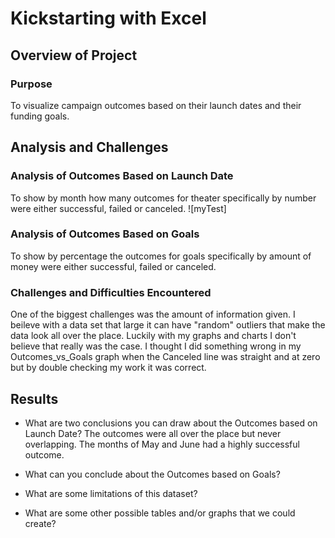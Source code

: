 
# Kickstarting with Excel

## Overview of Project

### Purpose
To visualize campaign outcomes based on their launch dates and their funding goals.
## Analysis and Challenges

### Analysis of Outcomes Based on Launch Date
To show by month how many outcomes for theater specifically by number were either successful, failed or canceled. 
![myTest]

### Analysis of Outcomes Based on Goals
To show by percentage the outcomes for goals specifically by amount of money were either successful, failed or canceled.

### Challenges and Difficulties Encountered
One of the biggest challenges was the amount of information given. I beileve with a data set that large it can have "random" outliers that make the data look all over the place. Luckily with my graphs and charts I don't believe that really was the case. I thought I did something wrong in my Outcomes_vs_Goals graph when the Canceled line was straight and at zero but by double checking my work it was correct. 

## Results

- What are two conclusions you can draw about the Outcomes based on Launch Date?
The outcomes were all over the place but never overlapping. The months of May and June had a highly successful outcome.

- What can you conclude about the Outcomes based on Goals?

- What are some limitations of this dataset?

- What are some other possible tables and/or graphs that we could create?

